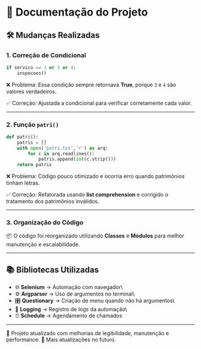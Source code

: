 # 📘 Documentação do Projeto

## 🛠️ Mudanças Realizadas

### 1. Correção de Condicional

``` python
if servico == 1 or 3 or 4:
    inspecoes()
```

❌ Problema: Essa condição sempre retornava **True**, porque `3` e `4`
são valores verdadeiros.

✅ Correção: Ajustada a condicional para verificar corretamente cada
valor.

------------------------------------------------------------------------

### 2. Função `patri()`

``` python
def patri():
    patris = []
    with open('patri.txt','r') as arq:
        for c in arq.readlines():
            patris.append(int(c.strip()))
    return patris
```

❌ Problema: Código pouco otimizado e ocorria erro quando patrimônios
tinham letras.

✅ Correção: Refatorada usando **list comprehension** e corrigido o
tratamento dos patrimônios inválidos.

------------------------------------------------------------------------

### 3. Organização do Código

📦 O código foi reorganizado utilizando **Classes** e **Módulos** para
melhor manutenção e escalabilidade.

------------------------------------------------------------------------

## 📚 Bibliotecas Utilizadas

-   🌐 **Selenium** → Automação com navegador\
-   ⚙️ **Argparser** → Uso de argumentos no terminal\
-   🎛️ **Questionary** → Criação de menu quando não há argumentos\
-   📝 **Logging** → Registro de logs da automação\
-   ⏰ **Schedule** → Agendamento de chamados

------------------------------------------------------------------------

🚀 Projeto atualizado com melhorias de legibilidade, manutenção e
performance.
🔮 Mais atualizações no futuro.
